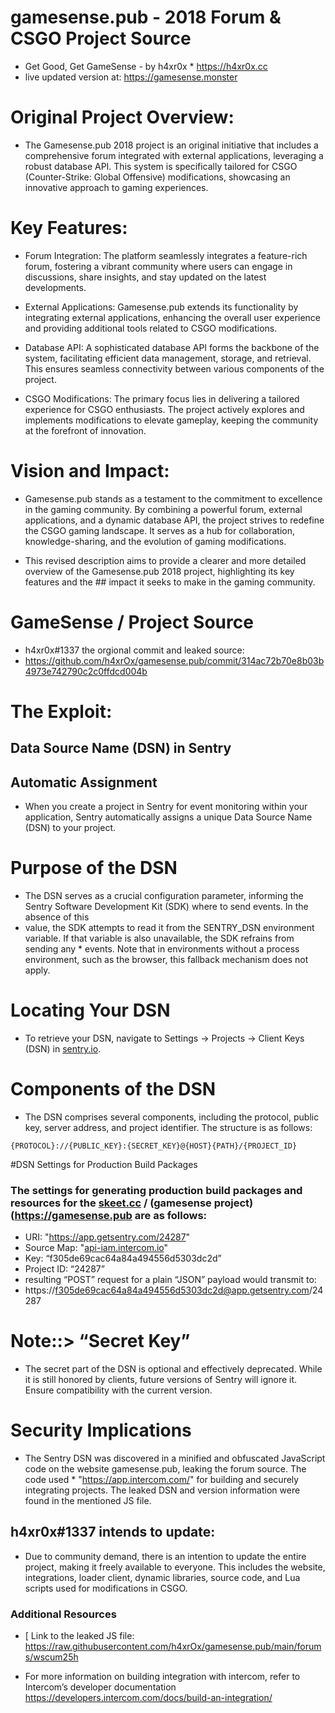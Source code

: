# gamesense.pub - 2018 Forum & CSGO Project Source
* Get Good, Get GameSense - by h4xr0x * https://h4xr0x.cc
* live updated version at: https://gamesense.monster

  
# Original Project Overview:

* The Gamesense.pub 2018 project is an original initiative that includes a comprehensive forum integrated with external applications, leveraging a robust database API. This system is specifically tailored for CSGO (Counter-Strike: Global Offensive) modifications, showcasing an innovative approach to gaming experiences.

# Key Features:

* Forum Integration: The platform seamlessly integrates a feature-rich forum, fostering a vibrant community where users can engage in discussions, share insights, and stay updated on the latest developments.

* External Applications: Gamesense.pub extends its functionality by integrating external applications, enhancing the overall user experience and providing additional tools related to CSGO modifications.

* Database API: A sophisticated database API forms the backbone of the system, facilitating efficient data management, storage, and retrieval. This ensures seamless connectivity between various components of the project.

* CSGO Modifications: The primary focus lies in delivering a tailored experience for CSGO enthusiasts. The project actively explores and implements modifications to elevate gameplay, keeping the community at the forefront of innovation.

# Vision and Impact:

* Gamesense.pub stands as a testament to the commitment to excellence in the gaming community. By combining a powerful forum, external applications, and a dynamic database API, the project strives to redefine the CSGO gaming landscape. It serves as a hub for collaboration, knowledge-sharing, and the evolution of gaming modifications.

* This revised description aims to provide a clearer and more detailed overview of the Gamesense.pub 2018 project, highlighting its key features and the ## impact it seeks to make in the gaming community.

# GameSense / Project Source
* h4xr0x#1337 the orgional commit and leaked source:
* https://github.com/h4xrOx/gamesense.pub/commit/314ac72b70e8b03b4973e742790c2c0ffdcd004b

# The Exploit:
## Data Source Name (DSN) in Sentry
## Automatic Assignment

*  When you create a project in Sentry for event monitoring within your application, Sentry automatically assigns a unique Data Source Name (DSN) to your project.

# Purpose of the DSN

* The DSN serves as a crucial configuration parameter, informing the Sentry Software Development Kit (SDK) where to send events. In the absence of this 
* value, the SDK attempts to read it from the SENTRY_DSN environment variable. If that variable is also unavailable, the SDK refrains from sending any        * events. Note that in environments without a process environment, such as the browser, this fallback mechanism does not apply.

# Locating Your DSN

* To retrieve your DSN, navigate to Settings -> Projects -> Client Keys (DSN) in [sentry.io](http://sentry.io/).

# Components of the DSN

* The DSN comprises several components, including the protocol, public key, server address, and project identifier. The structure is as follows:

```{PROTOCOL}://{PUBLIC_KEY}:{SECRET_KEY}@{HOST}{PATH}/{PROJECT_ID}```

#DSN Settings for Production Build Packages

### The settings for generating production build packages and resources for the [skeet.cc](http://skeet.cc/) / (gamesense project)(https://gamesense.pub are as follows:

*  URI: "https://app.getsentry.com/24287"
*  Source Map: "[api-iam.intercom.io](http://api-iam.intercom.io/)"
*  Key: “f305de69cac64a84a494556d5303dc2d”
*  Project ID: “24287”
*  resulting “POST” request for a plain “JSON” payload would transmit to:
*  https://f305de69cac64a84a494556d5303dc2d@app.getsentry.com/24287

# Note::> “Secret Key”

* The secret part of the DSN is optional and effectively deprecated. While it is still honored by clients, future versions of Sentry will ignore it. Ensure compatibility with the current version.

# Security Implications

* The Sentry DSN was discovered in a minified and obfuscated JavaScript code on the website gamesense.pub, leaking the forum source. The code used * "https://app.intercom.com/" for building and securely integrating projects. The leaked DSN and version information were found in the mentioned JS file.

## h4xr0x#1337 intends to update:

* Due to community demand, there is an intention to update the entire project, making it freely available to everyone. This includes the website, integrations, loader client, dynamic libraries, source code, and Lua scripts used for modifications in CSGO.

### Additional Resources

* [ Link to the leaked JS file: https://raw.githubusercontent.com/h4xrOx/gamesense.pub/main/forums/wscum25h

* For more information on building integration with intercom, refer to Intercom’s developer documentation https://developers.intercom.com/docs/build-an-integration/
